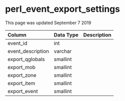 # perl\_event\_export\_settings

This page was updated September 7 2019

| Column | Data Type | Description |
| :--- | :--- | :--- |
| event\_id | int |  |
| event\_description | varchar |  |
| export\_qglobals | smallint |  |
| export\_mob | smallint |  |
| export\_zone | smallint |  |
| export\_item | smallint |  |
| export\_event | smallint |  |

